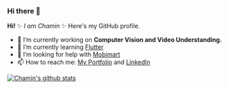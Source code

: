 ### Hi there 👋


**Hi!** ✨ _I am Chamin_ ✨ Here's my GitHub profile.

<!-- Here are some ideas to get you started: -->

- 🔭 I’m currently working on **Computer Vision and Video Understanding.**
- 🌱 I’m currently learning [Flutter](https://flutter.dev/)
- 🤔 I’m looking for help with [Mobimart](https://github.com/knztnt/mobiMart)
- 📫 How to reach me: [My Portfolio](https://chaminjayasooriya.github.io/) and [LinkedIn](https://www.linkedin.com/in/chamin-jayasooriya/)
<!-- - 👯 I’m looking to collaborate on 
- 💬 Ask me about ...
- 😄 Pronouns: ...
- ⚡ Fun fact: ... -->


[![Chamin's github stats](https://github-readme-stats.vercel.app/api?username=chamin96&count_private=true&show_icons=true&theme=algolia)](https://github.com/anuraghazra/github-readme-stats)
